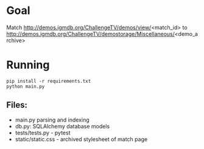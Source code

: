 # Goal
Match http://demos.igmdb.org/ChallengeTV/demos/view/<match_id> to http://demos.igmdb.org/ChallengeTV/demostorage/Miscellaneous/<demo_archive>
# Running
`pip install -r requirements.txt`     
`python main.py`

## Files:
 - main.py parsing and indexing
 - db.py: SQLAlchemy database models
 - tests/tests.py - pytest
 - static/static.css - archived stylesheet of match page
